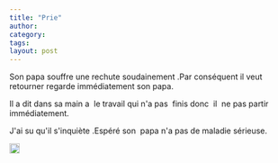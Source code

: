 ```yaml
---
title: "Prie"
author:
category: 
tags: 
layout: post
---
```

Son papa souffre une rechute soudainement .Par conséquent il veut retourner regarde immédiatement son papa.

Il a dit dans sa main a  le travail qui n'a pas  finis donc  il  ne pas partir immédiatement.

J'ai su qu'il s'inquiète .Espéré son  papa n'a pas de maladie sérieuse.

<img src="/modules/tinymce/tinymce/jscripts/tiny_mce/plugins/emotions/images/smiley-surprised.gif" width="18" height="18" />

